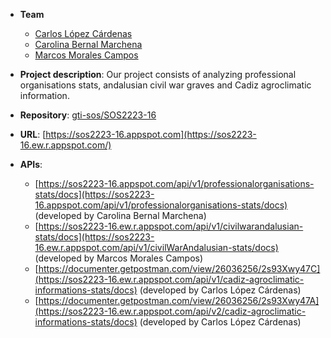 - **Team**
   - [Carlos López Cárdenas](https://github.com/carlopcar4)
   - [Carolina Bernal Marchena](https://github.com/CarolinaBernalMarchena)
   - [Marcos Morales Campos](https://github.com/marcos1812)
- **Project description**: Our project consists of analyzing professional organisations stats, andalusian civil war graves and Cadiz agroclimatic information.

- **Repository**: [gti-sos/SOS2223-16](https://github.com/gti-sos/SOS2223-16)
- **URL**: [https://sos2223-16.appspot.com](https://sos2223-16.ew.r.appspot.com/)
- **APIs**:
  - [https://sos2223-16.appspot.com/api/v1/professionalorganisations-stats/docs](https://sos2223-16.appspot.com/api/v1/professionalorganisations-stats/docs) (developed by Carolina Bernal Marchena)
  - [https://sos2223-16.ew.r.appspot.com/api/v1/civilwarandalusian-stats/docs](https://sos2223-16.ew.r.appspot.com/api/v1/civilWarAndalusian-stats/docs) (developed by Marcos Morales Campos)
  - [https://documenter.getpostman.com/view/26036256/2s93Xwy47C](https://sos2223-16.ew.r.appspot.com/api/v1/cadiz-agroclimatic-informations-stats/docs) (developed by Carlos López Cárdenas)
  - [https://documenter.getpostman.com/view/26036256/2s93Xwy47A](https://sos2223-16.ew.r.appspot.com/api/v2/cadiz-agroclimatic-informations-stats/docs) (developed by Carlos López Cárdenas)
